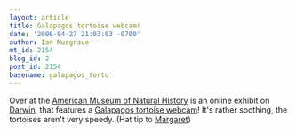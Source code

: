 ```yaml
---
layout: article
title: Galapagos tortoise webcam!
date: '2006-04-27 21:03:03 -0700'
author: Ian Musgrave
mt_id: 2154
blog_id: 2
post_id: 2154
basename: galapagos_torto
---
```

Over at the [American Museum of Natural History](http://www.naturalhistory.com/) is an online exhibit on [Darwin](http://www.naturalhistory.com/exhibitions/darwin/), that features a [Galapagos tortoise webcam](http://www.naturalhistory.com/exhibitions/darwin/cam/)!  It's rather soothing, the tortoises aren't very speedy. (Hat tip to [Margaret](http://del.icio.us/flipsockgrrl))
